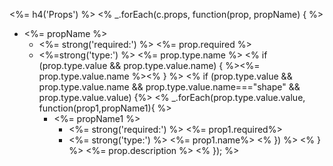 <%= h4('Props') %>
<% _.forEach(c.props, function(prop, propName) { %>
- <%= propName %>
    - <%= strong('required:') %> <%= prop.required %>
    - <%=strong('type:') %> <%= prop.type.name %> <% if (prop.type.value && prop.type.value.name) { %><%= prop.type.value.name %><% } %>
<% if (prop.type.value && prop.type.value.name && prop.type.value.name==="shape" && prop.type.value.value) {%>
<% _.forEach(prop.type.value.value, function(prop1,propName1){ %> 
        - <%= propName1 %>
            - <%= strong('required:') %> <%= prop1.required%>
            - <%= strong('type:') %> <%= prop1.name%>
<% }) %>
<% } %>
<%= prop.description %>
<% }); %>